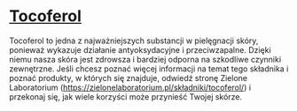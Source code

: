# [Tocoferol](https://zielonelaboratorium.pl/składniki/tocoferol/)

Tocoferol to jedna z najważniejszych substancji w pielęgnacji skóry, ponieważ wykazuje działanie antyoksydacyjne i przeciwzapalne. Dzięki niemu nasza skóra jest zdrowsza i bardziej odporna na szkodliwe czynniki zewnętrzne. Jeśli chcesz poznać więcej informacji na temat tego składnika i poznać produkty, w których się znajduje, odwiedź stronę Zielone Laboratorium (https://zielonelaboratorium.pl/składniki/tocoferol/) i przekonaj się, jak wiele korzyści może przynieść Twojej skórze.